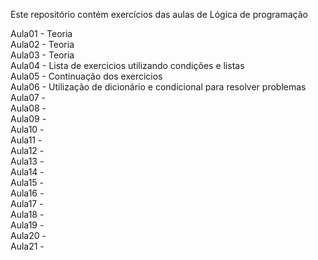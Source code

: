 Este repositório contém exercícios das aulas de Lógica de programação

Aula01 - Teoria<br>
Aula02 - Teoria<br>
Aula03 - Teoria<br>
Aula04 - Lista de exercicios utilizando condições e listas<br>
Aula05 - Continuação dos exercicios<br>
Aula06 - Utilização de dicionário e condicional para resolver problemas<br>
Aula07 -<br>
Aula08 -<br>
Aula09 -<br>
Aula10 -<br>
Aula11 -<br>
Aula12 -<br>
Aula13 -<br>
Aula14 -<br>
Aula15 -<br>
Aula16 -<br>
Aula17 -<br>
Aula18 -<br>
Aula19 -<br>
Aula20 -<br>
Aula21 -<br>
